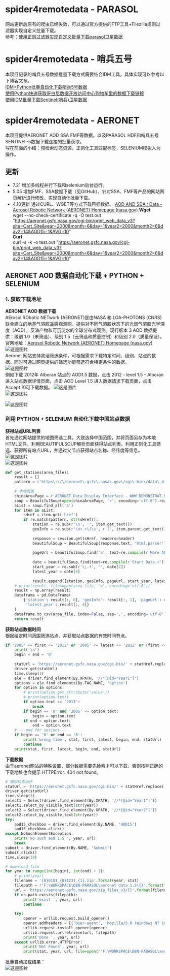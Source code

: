 # spider4remotedata - PARASOL
网站更新后原有的爬虫已经失效，可以通过官方提供的FTP工具+Filezilla规则过滤器实现自定义批量下载。  
参考：[使用正则过滤器实现自定义批量下载parasol卫星数据](http://t.csdn.cn/RhUuu)
# spider4remotedata - 哨兵五号
本项目记录的哨兵五号数据批量下载方式需要结合IDM工具，具体实现可以参考以下博客文章。  
[IDM+Python批量自动化下载哨兵5号数据](http://t.csdn.cn/nFH9M)  
[使用Python快速获取哥白尼数据开放访问中心购物车里的数据下载链接](http://t.csdn.cn/3gbLn)  
[使用IDM批量下载Sentinel(哨兵)卫星数据](http://t.csdn.cn/7JPGV)  
# spider4remotedata - AERONET  
本项目提供AERONET AOD SSA FMF等数据，以及PARASOL HDF和哨兵五号SENTINEL-5数据下载连接的批量获取。  
写在前面的小结：预检索动态资源，正则化工具匹配标签，SELENIUM模拟人为操作。  
## 更新  
- 7.21 增加多线程并行下载和selenium后台运行。  
- 5.05 增加FMF、SSA数据下载（见GitHub），针对SSA、FMF等产品的网站网页解析进行修改，实现自动化批量下载。  
- 4.10更新 通过CURL、WGET等方式下载目标数据。
[AOD AND SDA : Data - Aerosol Robotic Network (AERONET) Homepage (nasa.gov)  ](https://aeronet.gsfc.nasa.gov/print_web_data_help_v3_new.html)
__Wget__  
wget --no-check-certificate  -q  -O test.out "https://aeronet.gsfc.nasa.gov/cgi-bin/print_web_data_v3?site=Cart_Site&year=2000&month=6&day=1&year2=2000&month2=6&day2=14&AOD15=1&AVG=10"  
__Curl__  
curl -s -k -o test.out "https://aeronet.gsfc.nasa.gov/cgi-bin/print_web_data_v3?site=Cart_Site&year=2000&month=6&day=1&year2=2000&month2=6&day2=14&AOD15=1&AVG=10"  
## AERONET AOD 数据自动化下载 + PYTHON + SELENIUM  
### 1. 获取下载地址  
__AERONET AOD 数据下载__  
AErosol RObotic NETwork (AERONET)是由NASA 和 LOA-PHOTONS (CNRS) 联合建立的地基气溶胶遥感观测网，提供对不同气溶胶状态下的光谱气溶胶光学深度（AOD），反演产物和可沉淀水的全球分布式观测。现行版本 3 AOD 数据提供：级别 1.0（未筛选）、级别 1.5（云筛选和质量控制）和级别 2.0（质量保证）。  
官网地址：[Aerosol Robotic Network (AERONET) Homepage (nasa.gov) ](https://aeronet.gsfc.nasa.gov/)  
![这是图片](https://img-blog.csdnimg.cn/ce4d9e0cc4f2480d87af56d1fbcc64a3.png?x-oss-process=image/watermark,type_d3F5LXplbmhlaQ,shadow_50,text_Q1NETiBARXZlbHluIFNvbmc=,size_19,color_FFFFFF,t_70,g_se,x_16)  
Aeronet 网站支持灵活筛选条件，可根据需求下载特定时间、级别、站点的数据。同时可通过网页提供的筛选功能筛选符合特定条件的数据。  
![这是图片](https://img-blog.csdnimg.cn/5f88fd2049584b7f84f7d7596f1eb828.png?x-oss-process=image/watermark,type_d3F5LXplbmhlaQ,shadow_50,text_Q1NETiBARXZlbHluIFNvbmc=,size_20,color_FFFFFF,t_70,g_se,x_16)  
例如下载 2012年 Alboran 站点的 AOD1.5 数据，点击 2012 - level 1.5 - Alboran 进入站点数据详情页面，点击 AOD Level 1.5 进入数据请求下载页面，点击 Accept 即可下载数据。
![这是图片](https://img-blog.csdnimg.cn/aba3435574ae4d61be451b9d9df75bf5.png?x-oss-process=image/watermark,type_d3F5LXplbmhlaQ,shadow_50,text_Q1NETiBARXZlbHluIFNvbmc=,size_20,color_FFFFFF,t_70,g_se,x_16)  
![这是图片](https://img-blog.csdnimg.cn/d1e92391258d4fe5b11566ad6511ff70.png?x-oss-process=image/watermark,type_d3F5LXplbmhlaQ,shadow_50,text_Q1NETiBARXZlbHluIFNvbmc=,size_20,color_FFFFFF,t_70,g_se,x_16)  

![这是图片]()  
### 利用 PYTHON + SELENIUM 自动化下载中国站点数据  
__获得站点URL列表__  
首先通过网站提供的地图筛选工具，大致选择中国范围，并将页面另存为本地HTML文件，利用BEAUTIFULSOUP解析页面获得站点列表。利用正则化工具筛选、获得所有站点URL，并通过父节点获得站点名称、经纬度等信息。  
![这是图片](https://img-blog.csdnimg.cn/a6fb46888d41455d9fc7bce5002b6d7a.png?x-oss-process=image/watermark,type_d3F5LXplbmhlaQ,shadow_50,text_Q1NETiBARXZlbHluIFNvbmc=,size_20,color_FFFFFF,t_70,g_se,x_16)  
![这是图片](https://img-blog.csdnimg.cn/6a86ac4082aa4152a8370b305f34b0da.png?x-oss-process=image/watermark,type_d3F5LXplbmhlaQ,shadow_50,text_Q1NETiBARXZlbHluIFNvbmc=,size_20,color_FFFFFF,t_70,g_se,x_16)  
```python
def get_stations(area_file):
    result = []
    pattern = r'https\:\/\/aeronet\.gsfc\.nasa\.gov\/cgi\-bin\/data\_display\_aod\_v3\?site\=.+'
 
    # 本地页面
    chinaAreaPage = r'AERONET Data Display Interface - WWW DEMONSTRAT.html'
    soup = BeautifulSoup(open(chinaAreaPage, 'r', encoding='utf-8').read(), 'html.parser')
    aList = soup.find_all('a')
    for item in aList:
        sHref = item.get('href')
        if re.match(pattern, str(sHref)):
            station = re.sub(r'\n', '', item.get_text())
            geoInfo = re.sub(r'\n+.+\(\s', r'(', item.parent.get_text())
 
            response = session.get(sHref, headers=header)
            beautifulSoup = BeautifulSoup(response.text, 'html.parser')
 
            pageUrl = beautifulSoup.find('a', text=re.compile(r'More AERONET Downloadable Products\.{3}')).get('href')
 
            date = beautifulSoup.find(text=re.compile(r'Start Date.+')).split('-')
            start_year = re.sub(r'\;.+', '', date[2])
            latest_year = date[4]
 
            result.append([station, geoInfo, pageUrl, start_year, latest_year])
    # print(result, file=open(area_file, 'w', encoding='utf-8'))
    result = np.array(result)
    dataframe = pd.DataFrame(
        {'station': result[:, 0], 'geoInfo': result[:, 1], 'pageUrl': result[:, 2], 'start_year': statList[:, 3],
         'latest_year': result[:, 4]}
    )
    dataframe.to_csv(area_file, index=False, sep=',', encoding='utf-8')
    return result
```  
__获取站点数据时间__  
根据给定时间范围筛选站点、并获取站点数据的有效时间节点。  
```python
if '2005' <= first <= '2012' or '2005' <= latest <= '2012' or (first <= '2005' and latest >= '2012'):# 不在此时间范围内的直接跳过
    print('\n')
    begin = end = '0'
 
    statUrl = 'https://aeronet.gsfc.nasa.gov/cgi-bin/' + statHref.replace('®', '&re')
    driver.get(statUrl)
    time.sleep(3)
    ele = driver.find_element(By.XPATH, '//*[@id="Year1"]')
    options = ele.find_elements(By.TAG_NAME, 'option')
    for option in options:
        # print(option.get_attribute('value'))
        # print(option.text)
        if option.text >= '2013':
            break
        if begin == '0' and '2005' <= option.text:
            begin = option.text
        if end < option.text:
            end = option.text
    # -- end for options --
    if begin == '0' or end == '0':
        print('wrong time', stat, first, latest, begin, end, statUrl)
        continue
    print(stat, first, latest, begin, end, statUrl)
```   
__下载数据__  
由于aeronet网站的特殊设置，部分数据需要先检索才可以下载，否则按照正确的下载地址也会提示 HTTPError: 404 not found。  
```python
# 模拟检索动作
statUrl = 'https://aeronet.gsfc.nasa.gov/cgi-bin/' + statHref.replace('®', '&re')
driver.get(statUrl)
time.sleep(3)
select1 = Select(driver.find_element(By.XPATH, '//*[@id="Year1"]'))
select1.select_by_visible_text(str(year))
select2 = Select(driver.find_element(By.XPATH, '//*[@id="Year2"]'))
select2.select_by_visible_text(str(year))
try:
    aod15_checkbox = driver.find_element(By.NAME, 'AOD15')
    aod15_checkbox.click()
except NoSuchElementException:
    print('No such aod 1.5 ', year, url)
    break
submit = driver.find_element(By.NAME, 'Submit')
submit.click()
time.sleep(30)

# download file
for year in range(int(begin), int(end) + 1):
    # print(year)
    filename = '{0}0101_{0}1231_{1}.zip'.format(year, stat)
    filepath = r'F:\WORKSPACE\DBN-PARASOL\aeronet data 1.5\{}'.format(filename)
    url = 'https://aeronet.gsfc.nasa.gov/zip_files_v3/{}'.format(filename)
    if os.path.exists(filepath):
        print('exist ', year, url)
        continue
 
    try:
        opener = urllib.request.build_opener()
        opener.addheaders = [('User-agent', 'Mozilla/5.0 (Windows NT 10.0; Win64; x64) AppleWebKit/537.36 (KHTML, like Gecko) Chrome/99.0.4844.74 Safari/537.36 Edg/99.0.1150.46'), ('Cookie', '_ga=GA1.2.479127296.1609393316; _ga=GA1.4.479127296.1609393316'),('Accept','text/html,application/xhtml+xml,application/xml;q=0.9,image/webp,image/apng,*/*;q=0.8,application/signed-exchange;v=b3;q=0.9')]
        urllib.request.install_opener(opener)
        urllib.request.urlretrieve(url, filepath)
        print('Done ', year, url)
    except urllib.error.HTTPError:
        print('Not Found', year, url)
        print(stat, year, url, file=open(r'F:\WORKSPACE\DBN-PARASOL\aeronet data 1.5\notfound.txt', 'a', encoding='utf-8'))
```
批量自动加载结果：  
![这是图片](https://img-blog.csdnimg.cn/741e9c7e1dba4e48a146f82c570140af.png?x-oss-process=image/watermark,type_d3F5LXplbmhlaQ,shadow_50,text_Q1NETiBARXZlbHluIFNvbmc=,size_20,color_FFFFFF,t_70,g_se,x_16)  
